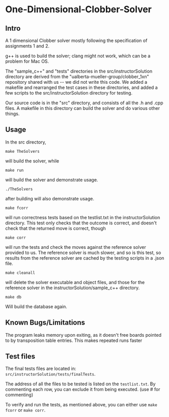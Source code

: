 # One-Dimensional-Clobber-Solver

## Intro

A 1 dimensional Clobber solver mostly following the specification of assignments 1 and 2.

g++ is used to build the solver; clang might not work, which can be a problem for Mac OS.

The "sample_c++" and "tests" directories in the src/instructorSolution directory are derived from the "ualberta-mueller-group/clobber_1xn" repository shared with us -- we did not write this code. We added a makefile and rearranged the test cases in these directories, and added a few scripts to the src/instructorSolution directory for testing.

Our source code is in the "src" directory, and consists of all the .h and .cpp files. A makefile in this directory can build the solver and do various other things.

## Usage

In the src directory, 

`make TheSolvers`

will build the solver, while

`make run`

will build the solver and demonstrate usage.


`./TheSolvers`

after building will also demonstrate usage.

`make fcorr`

will run correctness tests based on the testlist.txt in the instructorSolution directory. This test only checks that the outcome is correct, and doesn't check that the returned move is correct, though

`make corr`

will run the tests and check the moves against the reference solver provided to us. The reference solver is much slower, and so is this test, so results from the reference solver are cached by the testing scripts in a .json file.

`make cleanall`

will delete the solver executable and object files, and those for the reference solver in the instructorSolution/sample_c++ directory.

`make db`

Will build the database again.



## Known Bugs/Limitations
The program leaks memory upon exiting, as it doesn't free boards pointed to by transposition table entries. This makes repeated runs faster



## Test files
The final tests files are located in: `src/instructorSolution/tests/finalTests`.

The address of all the files to be tested is listed on the `testlist.txt`. By commenting each row, you can exclude it from being executed. (use # for commenting) 

To verify and run the tests, as mentioned above, you can either use `make fcorr` or `make corr`.
